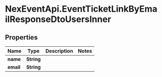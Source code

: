 # NexEventApi.EventTicketLinkByEmailResponseDtoUsersInner

## Properties

Name | Type | Description | Notes
------------ | ------------- | ------------- | -------------
**name** | **String** |  | 
**email** | **String** |  | 


